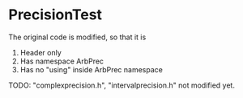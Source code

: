 # PrecisionTest
The original code is modified, so that it is
1. Header only
2. Has namespace ArbPrec
3. Has no "using" inside ArbPrec namespace

TODO: "complexprecision.h", "intervalprecision.h" not modified yet.
